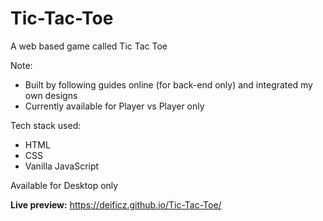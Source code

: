 # Tic-Tac-Toe
A web based game called Tic Tac Toe

Note: 
- Built by following guides online (for back-end only) and integrated my own designs 
- Currently available for Player vs Player only

Tech stack used:
  - HTML
  - CSS
  - Vanilla JavaScript

Available for Desktop only

**Live preview:** https://deificz.github.io/Tic-Tac-Toe/

